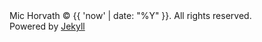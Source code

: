 <footer>Mic Horvath © {{ 'now' | date: "%Y" }}. All rights reserved.<br/>Powered by <a href="https://jekyllrb.com" rel="nofollow">Jekyll</a></footer>
